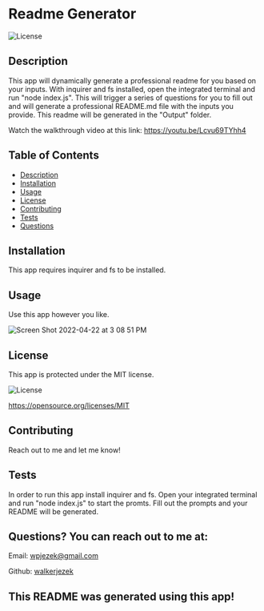 # Readme Generator
  ![License](https://img.shields.io/badge/License-MIT-blue.svg)

  ## Description
  This app will dynamically generate a professional readme for you based on your inputs. With inquirer and fs installed, open the integrated terminal and run "node index.js". This will trigger a series of questions for you to fill out and will generate a professional README.md file with the inputs you provide. This readme will be generated in the "Output" folder.

  Watch the walkthrough video at this link: https://youtu.be/Lcvu69TYhh4
  

  ## Table of Contents
  - [Description](#description)
  - [Installation](#installation)
  - [Usage](#usage)
  - [License](#license)
  - [Contributing](#contribution)
  - [Tests](#testInstructions)
  - [Questions](#GitHub)

  ## Installation
  This app requires inquirer and fs to be installed. 


  ## Usage
  Use this app however you like. 

![Screen Shot 2022-04-22 at 3 08 51 PM](https://user-images.githubusercontent.com/98861520/164795289-7ec697af-31cd-4107-9716-b428fe8d87e1.png)

  ## License
  This app is protected under the MIT license.
  
  ![License](https://img.shields.io/badge/License-MIT-blue.svg)

  https://opensource.org/licenses/MIT


  ## Contributing
  Reach out to me and let me know!


  ## Tests
  In order to run this app install inquirer and fs. Open your integrated terminal and run "node index.js" to start the promts. Fill out the prompts and your README will be generated.


  ## Questions? You can reach out to me at:
  Email: wpjezek@gmail.com
  
  Github: [walkerjezek](https://github.com/walkerjezek)



  ## This README was generated using this app!
